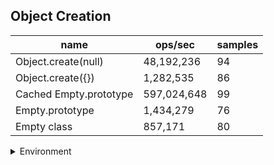 ## Object Creation

|name|ops/sec|samples|
|-|-|-|
|Object.create(null)|48,192,236|94|
|Object.create({})|1,282,535|86|
|Cached Empty.prototype|597,024,648|99|
|Empty.prototype|1,434,279|76|
|Empty class|857,171|80|


<details>
<summary>Environment</summary>

* __Machine:__ linux x64 | 2 vCPUs | 6.8GB Mem
* __Run:__ Sat Oct 14 2023 02:07:28 GMT+0000 (Coordinated Universal Time)
</details>

<!--
{"environment":{"platform":"linux","arch":"x64","cpus":2,"totalMemory":6.759757995605469},"benchmarks":[{"name":"Object.create(null)","hz":48192236.35575131,"cycles":8,"stats":{"deviation":5.120225970667954e-10,"mean":2.0750230236631443e-8,"moe":1.0350975309514242e-10,"rme":0.4988366486286565,"sem":5.2811098517929806e-11,"variance":2.6216713990702586e-19}},{"name":"Object.create({})","hz":1282534.5315501776,"cycles":3,"stats":{"deviation":6.608212123766349e-8,"mean":7.797061017852807e-7,"moe":1.3966604048757253e-8,"rme":1.7912651981019698,"sem":7.125818392223088e-9,"variance":4.366846747269257e-15}},{"name":"Cached Empty.prototype","hz":597024648.2352159,"cycles":7,"stats":{"deviation":9.092936063792004e-12,"mean":1.6749727217393205e-9,"moe":1.7911939407856622e-12,"rme":0.106938693241861,"sem":9.138744595845215e-13,"variance":8.26814862602092e-23}},{"name":"Empty.prototype","hz":1434279.0793175034,"cycles":3,"stats":{"deviation":7.515174111394131e-8,"mean":6.972143806739805e-7,"moe":1.6896172002519205e-8,"rme":2.4233826023763423,"sem":8.620495919652656e-9,"variance":5.647784192456856e-15}},{"name":"Empty class","hz":857171.0404723857,"cycles":5,"stats":{"deviation":7.991518603585607e-8,"mean":0.0000011666283072849748,"moe":1.7512187264250177e-8,"rme":1.5010939778244587,"sem":8.934789420535805e-9,"variance":6.386436959145485e-15}}]}-->
